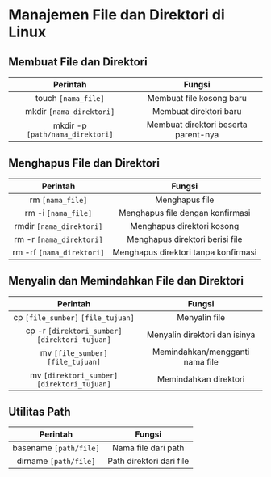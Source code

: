 # Manajemen File dan Direktori di Linux

## Membuat File dan Direktori

| Perintah | Fungsi |
|:--:|:--:|
| touch `[nama_file]` | Membuat file kosong baru |
| mkdir `[nama_direktori]` | Membuat direktori baru |
| mkdir -p `[path/nama_direktori]` | Membuat direktori beserta parent-nya |

## Menghapus File dan Direktori

| Perintah | Fungsi |
|:--:|:--:|
| rm `[nama_file]` | Menghapus file |
| rm -i `[nama_file]` | Menghapus file dengan konfirmasi |
| rmdir `[nama_direktori]` | Menghapus direktori kosong |
| rm -r `[nama_direktori]` | Menghapus direktori berisi file |
| rm -rf `[nama_direktori]` | Menghapus direktori tanpa konfirmasi |

## Menyalin dan Memindahkan File dan Direktori

| Perintah | Fungsi |
|:--:|:--:|
| cp `[file_sumber]` `[file_tujuan]` | Menyalin file |
| cp -r `[direktori_sumber]` `[direktori_tujuan]` | Menyalin direktori dan isinya |
| mv `[file_sumber]` `[file_tujuan]` | Memindahkan/mengganti nama file |
| mv `[direktori_sumber]` `[direktori_tujuan]` | Memindahkan direktori |

## Utilitas Path

| Perintah | Fungsi |
|:--:|:--:|
| basename `[path/file]` | Nama file dari path |
| dirname `[path/file]` | Path direktori dari file |
